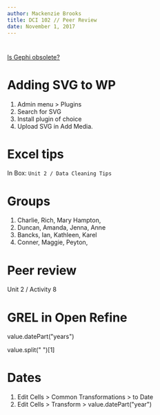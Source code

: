 ```yaml
---
author: Mackenzie Brooks
title: DCI 102 // Peer Review
date: November 1, 2017
---
```

#
[Is Gephi obsolete?](https://gephi.wordpress.com/2018/11/01/is-gephi-obsolete-situation-and-perspectives/)


# Adding SVG to WP 
1. Admin menu > Plugins
2. Search for SVG
3. Install plugin of choice
4. Upload SVG in Add Media. 

# Excel tips 

In Box: ```Unit 2 / Data Cleaning Tips```

# Groups
1. Charlie, Rich, Mary Hampton, 
2. Duncan, Amanda, Jenna, Anne
3. Bancks, Ian, Kathleen, Karel
4. Conner, Maggie, Peyton,


# Peer review 
Unit 2 / Activity 8


# GREL in Open Refine
value.datePart("years")

value.split(" ")[1]

# Dates
1. Edit Cells > Common Transformations > to Date
2. Edit Cells > Transform > value.datePart("year")



